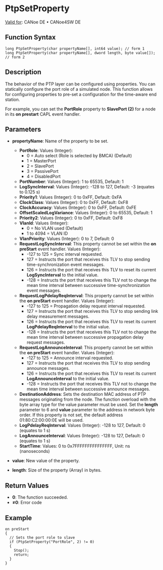 # PtpSetProperty

[Valid for](../../../../Shared/FeatureAvailability.md): CANoe DE • CANoe4SW DE

## Function Syntax

```plaintext
long PtpSetProperty(char propertyName[], int64 value); // form 1
long PtpSetProperty(char propertyName[], dword length, byte value[]); // form 2
```

## Description

The behavior of the PTP layer can be configured using properties. You can statically configure the port role of a simulated node. This function allows for configuring properties to pre-set a configuration for the time-aware end station.

For example, you can set the **PortRole** property to **SlavePort (2)** for a node in its **on prestart** CAPL event handler.

## Parameters

- **propertyName**: Name of the property to be set.
  - **PortRole**: Values (Integer):
    - 0 = Auto select (Role is selected by BMCA) (Default)
    - 1 = MasterPort
    - 2 = SlavePort
    - 3 = PassivePort
    - 4 = DisabledPort
  - **PortNumber**: Values (Integer): 1 to 65535, Default: 1
  - **LogSyncInterval**: Values (Integer): -128 to 127, Default: -3 (equates to 0.125 s)
  - **Priority1**: Values (Integer): 0 to 0xFF, Default: 0xFA
  - **ClockClass**: Values (Integer): 0 to 0xFF, Default: 0xF8
  - **ClockAccuracy**: Values (Integer): 0 to 0xFF, Default: 0xFE
  - **OffsetScaledLogVariance**: Values (Integer): 0 to 65535, Default: 1
  - **Priority2**: Values (Integer): 0 to 0xFF, Default: 0xF8
  - **VlanId**: Values (Integer):
    - 0 = No VLAN used (Default)
    - 1 to 4094 = VLAN ID
  - **VlanPriority**: Values (Integer): 0 to 7, Default: 0
  - **RequestLogSyncInterval**: This property cannot be set within the **on preStart** event handler. Values (Integer):
    - -127 to 125 = Sync interval requested.
    - 127 = Instructs the port that receives this TLV to stop sending time-synchronization event messages.
    - 126 = Instructs the port that receives this TLV to reset its current **LogSyncInterval** to the initial value.
    - -128 = Instructs the port that receives this TLV not to change the mean time interval between successive time-synchronization event messages.
  - **RequestLogPdelayReqInterval**: This property cannot be set within the **on preStart** event handler. Values (Integer):
    - -127 to 125 = Propagation delay request interval requested.
    - 127 = Instructs the port that receives this TLV to stop sending link delay measurement messages.
    - 126 = Instructs the port that receives this TLV to reset its current **LogPdelayReqInterval** to the initial value.
    - -128 = Instructs the port that receives this TLV not to change the mean time interval between successive propagation delay request messages.
  - **RequestLogAnnounceInterval**: This property cannot be set within the **on preStart** event handler. Values (Integer):
    - -127 to 125 = Announce interval requested.
    - 127 = Instructs the port that receives this TLV to stop sending announce messages.
    - 126 = Instructs the port that receives this TLV to reset its current **LogAnnounceInterval** to the initial value.
    - -128 = Instructs the port that receives this TLV not to change the mean time interval between successive announce messages.
  - **DestinationAddress**: Sets the destination MAC address of PTP messages originating from the node. The function overload with the byte array type for the value parameter must be used. Set the **length** parameter to 6 and **value** parameter to the address in network byte order. If this property is not set, the default address 01:80:C2:00:00:0E will be used.
  - **LogPdelayReqInterval**: Values (Integer): -128 to 127, Default: 0 (equates to 1 s)
  - **LogAnnounceInterval**: Values (Integer): -128 to 127, Default: 0 (equates to 1 s)
  - **StartTime**: Values: 0 to 0x7FFFFFFFFFFFFFFF, Unit: ns (nanoseconds)

- **value**: New value of the property.
- **length**: Size of the property (Array) in bytes.

## Return Values

- **0**: The function succeeded.
- **≠0**: Error code

## Example

```plaintext
on preStart
{
  // Sets the port role to slave
  if (PtpSetProperty("PortRole", 2) != 0)
  {
    Stop();
    return;
  }
}
```
